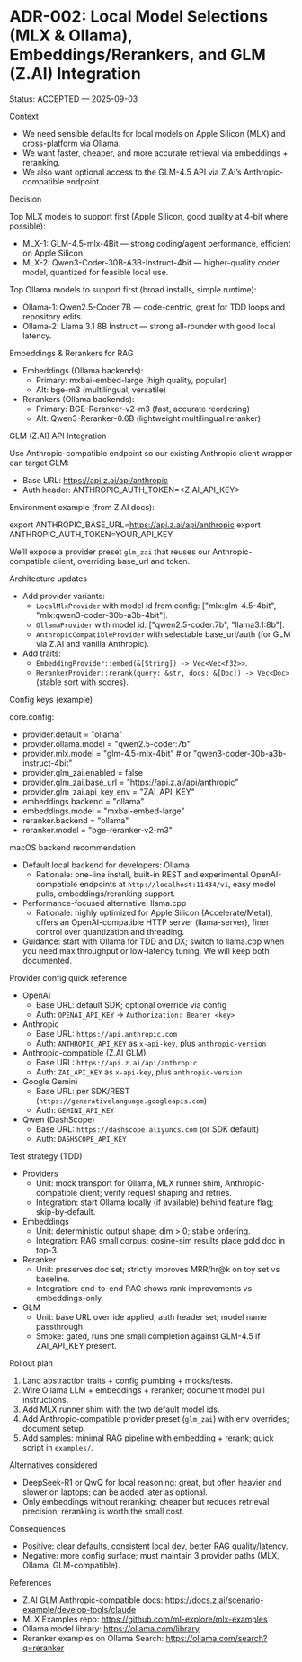 # ADR-002: Local Model Selections (MLX & Ollama), Embeddings/Rerankers, and GLM (Z.AI) Integration

Status: ACCEPTED — 2025-09-03

Context

- We need sensible defaults for local models on Apple Silicon (MLX) and cross-platform via Ollama.
- We want faster, cheaper, and more accurate retrieval via embeddings + reranking.
- We also want optional access to the GLM-4.5 API via Z.AI’s Anthropic-compatible endpoint.

Decision

Top MLX models to support first (Apple Silicon, good quality at 4-bit where possible):

- MLX-1: GLM-4.5-mlx-4Bit — strong coding/agent performance, efficient on Apple Silicon.
- MLX-2: Qwen3-Coder-30B-A3B-Instruct-4bit — higher-quality coder model, quantized for feasible local use.

Top Ollama models to support first (broad installs, simple runtime):

- Ollama-1: Qwen2.5-Coder 7B — code-centric, great for TDD loops and repository edits.
- Ollama-2: Llama 3.1 8B Instruct — strong all-rounder with good local latency.

Embeddings & Rerankers for RAG

- Embeddings (Ollama backends):
  - Primary: mxbai-embed-large (high quality, popular)
  - Alt: bge-m3 (multilingual, versatile)
- Rerankers (Ollama backends):
  - Primary: BGE-Reranker-v2-m3 (fast, accurate reordering)
  - Alt: Qwen3-Reranker-0.6B (lightweight multilingual reranker)

GLM (Z.AI) API Integration

Use Anthropic-compatible endpoint so our existing Anthropic client wrapper can target GLM:

- Base URL: <https://api.z.ai/api/anthropic>
- Auth header: ANTHROPIC_AUTH_TOKEN=<Z.AI_API_KEY>

Environment example (from Z.AI docs):

export ANTHROPIC_BASE_URL=<https://api.z.ai/api/anthropic>
export ANTHROPIC_AUTH_TOKEN=YOUR_API_KEY

We’ll expose a provider preset `glm_zai` that reuses our Anthropic-compatible client, overriding base_url and token.

Architecture updates

- Add provider variants:
  - `LocalMlxProvider` with model id from config: ["mlx:glm-4.5-4bit", "mlx:qwen3-coder-30b-a3b-4bit"].
  - `OllamaProvider` with model id: ["qwen2.5-coder:7b", "llama3.1:8b"].
  - `AnthropicCompatibleProvider` with selectable base_url/auth (for GLM via Z.AI and vanilla Anthropic).
- Add traits:
  - `EmbeddingProvider::embed(&[String]) -> Vec<Vec<f32>>`.
  - `RerankerProvider::rerank(query: &str, docs: &[Doc]) -> Vec<Doc>` (stable sort with scores).

Config keys (example)

core.config:

- provider.default = "ollama"
- provider.ollama.model = "qwen2.5-coder:7b"
- provider.mlx.model = "glm-4.5-mlx-4bit" # or "qwen3-coder-30b-a3b-instruct-4bit"
- provider.glm_zai.enabled = false
- provider.glm_zai.base_url = "<https://api.z.ai/api/anthropic>"
- provider.glm_zai.api_key_env = "ZAI_API_KEY"
- embeddings.backend = "ollama"
- embeddings.model = "mxbai-embed-large"
- reranker.backend = "ollama"
- reranker.model = "bge-reranker-v2-m3"

macOS backend recommendation

- Default local backend for developers: Ollama
  - Rationale: one-line install, built-in REST and experimental OpenAI-compatible endpoints at `http://localhost:11434/v1`, easy model pulls, embeddings/reranking support.
- Performance-focused alternative: llama.cpp
  - Rationale: highly optimized for Apple Silicon (Accelerate/Metal), offers an OpenAI-compatible HTTP server (llama-server), finer control over quantization and threading.
- Guidance: start with Ollama for TDD and DX; switch to llama.cpp when you need max throughput or low-latency tuning. We will keep both documented.

Provider config quick reference

- OpenAI
  - Base URL: default SDK; optional override via config
  - Auth: `OPENAI_API_KEY` → `Authorization: Bearer <key>`
- Anthropic
  - Base URL: `https://api.anthropic.com`
  - Auth: `ANTHROPIC_API_KEY` as `x-api-key`, plus `anthropic-version`
- Anthropic-compatible (Z.AI GLM)
  - Base URL: `https://api.z.ai/api/anthropic`
  - Auth: `ZAI_API_KEY` as `x-api-key`, plus `anthropic-version`
- Google Gemini
  - Base URL: per SDK/REST (`https://generativelanguage.googleapis.com`)
  - Auth: `GEMINI_API_KEY`
- Qwen (DashScope)
  - Base URL: `https://dashscope.aliyuncs.com` (or SDK default)
  - Auth: `DASHSCOPE_API_KEY`

Test strategy (TDD)

- Providers
  - Unit: mock transport for Ollama, MLX runner shim, Anthropic-compatible client; verify request shaping and retries.
  - Integration: start Ollama locally (if available) behind feature flag; skip-by-default.
- Embeddings
  - Unit: deterministic output shape; dim > 0; stable ordering.
  - Integration: RAG small corpus; cosine-sim results place gold doc in top-3.
- Reranker
  - Unit: preserves doc set; strictly improves MRR/hr@k on toy set vs baseline.
  - Integration: end-to-end RAG shows rank improvements vs embeddings-only.
- GLM
  - Unit: base URL override applied; auth header set; model name passthrough.
  - Smoke: gated, runs one small completion against GLM-4.5 if ZAI_API_KEY present.

Rollout plan

1) Land abstraction traits + config plumbing + mocks/tests.
2) Wire Ollama LLM + embeddings + reranker; document model pull instructions.
3) Add MLX runner shim with the two default model ids.
4) Add Anthropic-compatible provider preset (`glm_zai`) with env overrides; document setup.
5) Add samples: minimal RAG pipeline with embedding + rerank; quick script in `examples/`.

Alternatives considered

- DeepSeek-R1 or QwQ for local reasoning: great, but often heavier and slower on laptops; can be added later as optional.
- Only embeddings without reranking: cheaper but reduces retrieval precision; reranking is worth the small cost.

Consequences

- Positive: clear defaults, consistent local dev, better RAG quality/latency.
- Negative: more config surface; must maintain 3 provider paths (MLX, Ollama, GLM-compatible).

References

- Z.AI GLM Anthropic-compatible docs: <https://docs.z.ai/scenario-example/develop-tools/claude>
- MLX Examples repo: <https://github.com/ml-explore/mlx-examples>
- Ollama model library: <https://ollama.com/library>
- Reranker examples on Ollama Search: <https://ollama.com/search?q=reranker>
